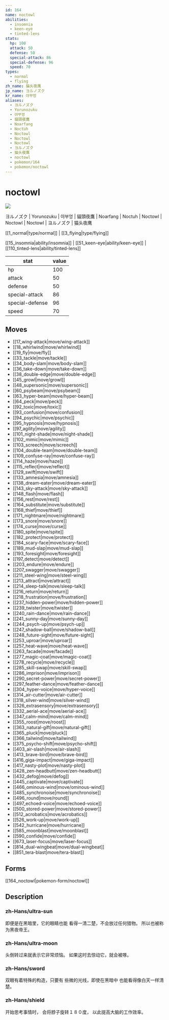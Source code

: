 ```yaml
---
id: 164
name: noctowl
abilities:
  - insomnia
  - keen-eye
  - tinted-lens
stats:
  hp: 100
  attack: 50
  defense: 50
  special-attack: 86
  special-defense: 96
  speed: 70
types:
  - normal
  - flying
zh_name: 猫头夜鹰
jp_name: ヨルノズク
kr_name: 야부엉
aliases:
  - ヨルノズク
  - Yorunozuku
  - 야부엉
  - 貓頭夜鷹
  - Noarfang
  - Noctuh
  - Noctowl
  - Noctowl
  - Noctowl
  - ヨルノズク
  - 猫头夜鹰
  - noctowl
  - pokemon/164
  - pokemon/noctowl
---
```

# noctowl

![](https://raw.githubusercontent.com/PokeAPI/sprites/master/sprites/pokemon/164.png)

ヨルノズク | Yorunozuku | 야부엉 | 貓頭夜鷹 | Noarfang | Noctuh | Noctowl | Noctowl | Noctowl | ヨルノズク | 猫头夜鹰

[[1_normal|type/normal]] | [[3_flying|type/flying]]

[[15_insomnia|ability/insomnia]] | [[51_keen-eye|ability/keen-eye]] | [[110_tinted-lens|ability/tinted-lens]]

|stat|value|
|---|---|
|hp|100|
|attack|50|
|defense|50|
|special-attack|86|
|special-defense|96|
|speed|70|


## Moves

- [[17_wing-attack|move/wing-attack]]
- [[18_whirlwind|move/whirlwind]]
- [[19_fly|move/fly]]
- [[33_tackle|move/tackle]]
- [[34_body-slam|move/body-slam]]
- [[36_take-down|move/take-down]]
- [[38_double-edge|move/double-edge]]
- [[45_growl|move/growl]]
- [[48_supersonic|move/supersonic]]
- [[60_psybeam|move/psybeam]]
- [[63_hyper-beam|move/hyper-beam]]
- [[64_peck|move/peck]]
- [[92_toxic|move/toxic]]
- [[93_confusion|move/confusion]]
- [[94_psychic|move/psychic]]
- [[95_hypnosis|move/hypnosis]]
- [[97_agility|move/agility]]
- [[101_night-shade|move/night-shade]]
- [[102_mimic|move/mimic]]
- [[103_screech|move/screech]]
- [[104_double-team|move/double-team]]
- [[109_confuse-ray|move/confuse-ray]]
- [[114_haze|move/haze]]
- [[115_reflect|move/reflect]]
- [[129_swift|move/swift]]
- [[133_amnesia|move/amnesia]]
- [[138_dream-eater|move/dream-eater]]
- [[143_sky-attack|move/sky-attack]]
- [[148_flash|move/flash]]
- [[156_rest|move/rest]]
- [[164_substitute|move/substitute]]
- [[168_thief|move/thief]]
- [[171_nightmare|move/nightmare]]
- [[173_snore|move/snore]]
- [[174_curse|move/curse]]
- [[180_spite|move/spite]]
- [[182_protect|move/protect]]
- [[184_scary-face|move/scary-face]]
- [[189_mud-slap|move/mud-slap]]
- [[193_foresight|move/foresight]]
- [[197_detect|move/detect]]
- [[203_endure|move/endure]]
- [[207_swagger|move/swagger]]
- [[211_steel-wing|move/steel-wing]]
- [[213_attract|move/attract]]
- [[214_sleep-talk|move/sleep-talk]]
- [[216_return|move/return]]
- [[218_frustration|move/frustration]]
- [[237_hidden-power|move/hidden-power]]
- [[239_twister|move/twister]]
- [[240_rain-dance|move/rain-dance]]
- [[241_sunny-day|move/sunny-day]]
- [[244_psych-up|move/psych-up]]
- [[247_shadow-ball|move/shadow-ball]]
- [[248_future-sight|move/future-sight]]
- [[253_uproar|move/uproar]]
- [[257_heat-wave|move/heat-wave]]
- [[263_facade|move/facade]]
- [[277_magic-coat|move/magic-coat]]
- [[278_recycle|move/recycle]]
- [[285_skill-swap|move/skill-swap]]
- [[286_imprison|move/imprison]]
- [[290_secret-power|move/secret-power]]
- [[297_feather-dance|move/feather-dance]]
- [[304_hyper-voice|move/hyper-voice]]
- [[314_air-cutter|move/air-cutter]]
- [[318_silver-wind|move/silver-wind]]
- [[326_extrasensory|move/extrasensory]]
- [[332_aerial-ace|move/aerial-ace]]
- [[347_calm-mind|move/calm-mind]]
- [[355_roost|move/roost]]
- [[363_natural-gift|move/natural-gift]]
- [[365_pluck|move/pluck]]
- [[366_tailwind|move/tailwind]]
- [[375_psycho-shift|move/psycho-shift]]
- [[403_air-slash|move/air-slash]]
- [[413_brave-bird|move/brave-bird]]
- [[416_giga-impact|move/giga-impact]]
- [[417_nasty-plot|move/nasty-plot]]
- [[428_zen-headbutt|move/zen-headbutt]]
- [[432_defog|move/defog]]
- [[445_captivate|move/captivate]]
- [[466_ominous-wind|move/ominous-wind]]
- [[485_synchronoise|move/synchronoise]]
- [[496_round|move/round]]
- [[497_echoed-voice|move/echoed-voice]]
- [[500_stored-power|move/stored-power]]
- [[512_acrobatics|move/acrobatics]]
- [[526_work-up|move/work-up]]
- [[542_hurricane|move/hurricane]]
- [[585_moonblast|move/moonblast]]
- [[590_confide|move/confide]]
- [[673_laser-focus|move/laser-focus]]
- [[814_dual-wingbeat|move/dual-wingbeat]]
- [[851_tera-blast|move/tera-blast]]

## Forms



[[164_noctowl|pokemon-form/noctowl]]

## Description

### zh-Hans/ultra-sun

即便是在黑暗里，它的眼睛也能
看得一清二楚，不会放过任何猎物。
所以也被称为黑夜帝王。

### zh-Hans/ultra-moon

头倒转过来就表示它非常烦恼。
如果这时去惊动它，就会被啄。

### zh-Hans/sword

双眼有着特殊的构造，只要有
些微的光线，即使在黑暗中
也能看得像白天一样清楚。

### zh-Hans/shield

开始思考事情时，
会将脖子旋转１８０度，
以此提高大脑的工作效率。

